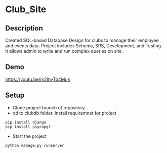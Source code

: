# Club_Site

## Description

Created SQL-based Database Design for clubs to manage their employee and events data. Project includes Schema, SRS, Development, and Testing. It allows admin to write and run complex queries on site.

## Demo
https://youtu.be/m2IhyTq4Muk

## Setup

- Clone project branch of repository
- cd to clubdb folder. Install requiremnet for project
```
pip install django
pip install psycopg2
```
- Start the project
``` 
python manage.py runserver
```

